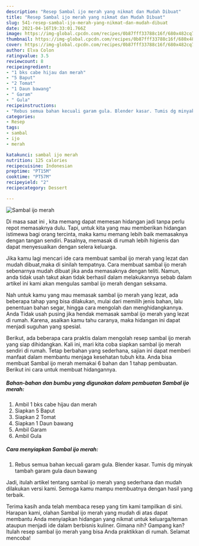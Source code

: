```yaml
---
description: "Resep Sambal ijo merah yang nikmat dan Mudah Dibuat"
title: "Resep Sambal ijo merah yang nikmat dan Mudah Dibuat"
slug: 541-resep-sambal-ijo-merah-yang-nikmat-dan-mudah-dibuat
date: 2021-04-16T19:33:01.766Z
image: https://img-global.cpcdn.com/recipes/0b87fff33788c16f/680x482cq70/sambal-ijo-merah-foto-resep-utama.jpg
thumbnail: https://img-global.cpcdn.com/recipes/0b87fff33788c16f/680x482cq70/sambal-ijo-merah-foto-resep-utama.jpg
cover: https://img-global.cpcdn.com/recipes/0b87fff33788c16f/680x482cq70/sambal-ijo-merah-foto-resep-utama.jpg
author: Elva Colon
ratingvalue: 3.5
reviewcount: 8
recipeingredient:
- "1 bks cabe hijau dan merah"
- "5 Baput"
- "2 Tomat"
- "1 Daun bawang"
- " Garam"
- " Gula"
recipeinstructions:
- "Rebus semua bahan kecuali garam gula. Blender kasar. Tumis dg minyak tambah garam gula daun bawang"
categories:
- Resep
tags:
- sambal
- ijo
- merah

katakunci: sambal ijo merah 
nutrition: 125 calories
recipecuisine: Indonesian
preptime: "PT15M"
cooktime: "PT57M"
recipeyield: "2"
recipecategory: Dessert

---
```



![Sambal ijo merah](https://img-global.cpcdn.com/recipes/0b87fff33788c16f/680x482cq70/sambal-ijo-merah-foto-resep-utama.jpg)

Di masa  saat ini , kita memang dapat memesan hidangan jadi tanpa perlu repot memasaknya dulu. Tapi, untuk kita yang mau memberikan hidangan istimewa bagi orang tercinta, maka kamu memang lebih baik memasaknya dengan tangan sendiri. Pasalnya, memasak di rumah lebih higienis dan dapat menyesuaikan dengan selera keluarga.

Jika kamu lagi mencari ide cara membuat sambal ijo merah yang lezat dan mudah dibuat,maka di sinilah tempatnya. Cara membuat sambal ijo merah  sebenarnya mudah dibuat jika anda memasaknya dengan teliti. Namun, anda tidak usah takut akan tidak berhasil dalam melakukannya 
sebab dalam artikel ini kami akan mengulas sambal ijo merah dengan seksama.  



Nah untuk kamu yang mau memasak sambal ijo merah yang lezat, ada beberapa tahap yang bisa dilakukan, mulai dari memilih jenis bahan, lalu penentuan bahan segar, hingga cara mengolah dan menghidangkannya. Anda Tidak usah pusing jika hendak memasak sambal ijo merah yang lezat di rumah. Karena, asalkan kamu  tahu caranya, maka hidangan ini dapat menjadi suguhan yang spesial.

Berikut, ada beberapa cara praktis  dalam mengolah resep sambal ijo merah yang siap dihidangkan. Kali ini, mari kita coba siapkan sambal ijo merah sendiri di rumah. Tetap berbahan yang sederhana, sajian ini dapat memberi manfaat dalam membantu menjaga kesehatan tubuh kita. Anda bisa membuat Sambal ijo merah memakai 6 bahan dan 1 tahap pembuatan. Berikut ini cara untuk membuat hidangannya.

<!--inarticleads1-->

##### Bahan-bahan dan bumbu yang digunakan dalam pembuatan Sambal ijo merah:

1. Ambil 1 bks cabe hijau dan merah
1. Siapkan 5 Baput
1. Siapkan 2 Tomat
1. Siapkan 1 Daun bawang
1. Ambil  Garam
1. Ambil  Gula




<!--inarticleads2-->

##### Cara menyiapkan Sambal ijo merah:

1. Rebus semua bahan kecuali garam gula. Blender kasar. Tumis dg minyak tambah garam gula daun bawang




Jadi, itulah artikel tentang  sambal ijo merah  yang sederhana dan mudah dilakukan versi kami. Semoga kamu mampu membuatnya dengan hasil yang terbaik. 

Terima kasih anda telah membaca resep yang tim kami tampilkan di sini. Harapan kami, olahan  Sambal ijo merah yang mudah di atas dapat membantu Anda menyiapkan hidangan yang nikmat untuk keluarga/teman ataupun menjadi ide dalam berbisnis kuliner. Gimana nih? Gampang kan? Itulah resep sambal ijo merah yang bisa Anda praktikkan di rumah. Selamat mencoba!


